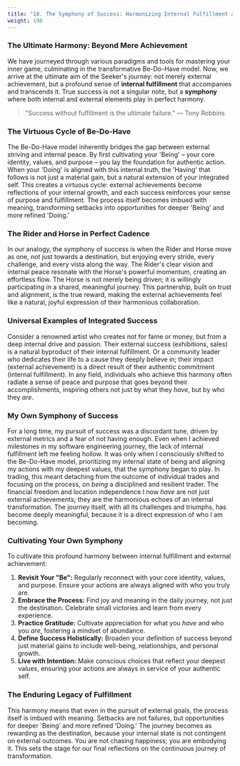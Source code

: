 ```yaml
---
title: "18. The Symphony of Success: Harmonizing Internal Fulfillment and External Achievement"
weight: 190
---
```


### The Ultimate Harmony: Beyond Mere Achievement

We have journeyed through various paradigms and tools for mastering your inner game, culminating in the transformative Be-Do-Have model. Now, we arrive at the ultimate aim of the Seeker's journey: not merely external achievement, but a profound sense of **internal fulfillment** that accompanies and transcends it. True success is not a singular note, but a **symphony** where both internal and external elements play in perfect harmony.

> "Success without fulfillment is the ultimate failure."
> — Tony Robbins

### The Virtuous Cycle of Be-Do-Have

The Be-Do-Have model inherently bridges the gap between external striving and internal peace. By first cultivating your 'Being' – your core identity, values, and purpose – you lay the foundation for authentic action. When your 'Doing' is aligned with this internal truth, the 'Having' that follows is not just a material gain, but a natural extension of your integrated self. This creates a virtuous cycle: external achievements become reflections of your internal growth, and each success reinforces your sense of purpose and fulfillment. The process itself becomes imbued with meaning, transforming setbacks into opportunities for deeper 'Being' and more refined 'Doing.'

### The Rider and Horse in Perfect Cadence

In our analogy, the symphony of success is when the Rider and Horse move as one, not just towards a destination, but enjoying every stride, every challenge, and every vista along the way. The Rider's clear vision and internal peace resonate with the Horse's powerful momentum, creating an effortless flow. The Horse is not merely being driven; it is willingly participating in a shared, meaningful journey. This partnership, built on trust and alignment, is the true reward, making the external achievements feel like a natural, joyful expression of their harmonious collaboration.

### Universal Examples of Integrated Success

Consider a renowned artist who creates not for fame or money, but from a deep internal drive and passion. Their external success (exhibitions, sales) is a natural byproduct of their internal fulfillment. Or a community leader who dedicates their life to a cause they deeply believe in; their impact (external achievement) is a direct result of their authentic commitment (internal fulfillment). In any field, individuals who achieve this harmony often radiate a sense of peace and purpose that goes beyond their accomplishments, inspiring others not just by what they *have*, but by who they *are*.

### My Own Symphony of Success

For a long time, my pursuit of success was a discordant tune, driven by external metrics and a fear of not having enough. Even when I achieved milestones in my software engineering journey, the lack of internal fulfillment left me feeling hollow. It was only when I consciously shifted to the Be-Do-Have model, prioritizing my internal state of being and aligning my actions with my deepest values, that the symphony began to play. In trading, this meant detaching from the outcome of individual trades and focusing on the process, on *being* a disciplined and resilient trader. The financial freedom and location independence I now *have* are not just external achievements; they are the harmonious echoes of an internal transformation. The journey itself, with all its challenges and triumphs, has become deeply meaningful, because it is a direct expression of who I am becoming.

### Cultivating Your Own Symphony

To cultivate this profound harmony between internal fulfillment and external achievement:

1.  **Revisit Your "Be":** Regularly reconnect with your core identity, values, and purpose. Ensure your actions are always aligned with who you truly are.
2.  **Embrace the Process:** Find joy and meaning in the daily journey, not just the destination. Celebrate small victories and learn from every experience.
3.  **Practice Gratitude:** Cultivate appreciation for what you *have* and who you *are*, fostering a mindset of abundance.
4.  **Define Success Holistically:** Broaden your definition of success beyond just material gains to include well-being, relationships, and personal growth.
5.  **Live with Intention:** Make conscious choices that reflect your deepest values, ensuring your actions are always in service of your authentic self.

### The Enduring Legacy of Fulfillment

This harmony means that even in the pursuit of external goals, the process itself is imbued with meaning. Setbacks are not failures, but opportunities for deeper 'Being' and more refined 'Doing.' The journey becomes as rewarding as the destination, because your internal state is not contingent on external outcomes. You are not chasing happiness; you are embodying it. This sets the stage for our final reflections on the continuous journey of transformation.
